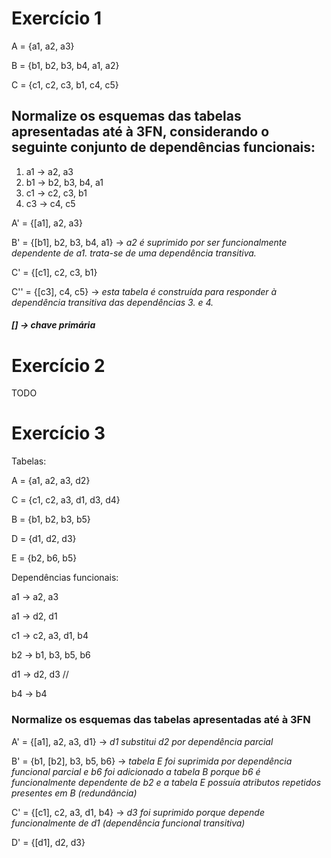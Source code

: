 # Exercício 1

A = {a1, a2, a3}

B = {b1, b2, b3, b4, a1, a2}

C = {c1, c2, c3, b1, c4, c5}

## Normalize os esquemas das tabelas apresentadas até à 3FN, considerando o seguinte conjunto de dependências funcionais:

1. a1 -> a2, a3
2. b1 -> b2, b3, b4, a1
3. c1 -> c2, c3, b1
4. c3 -> c4, c5

A'  = {[a1], a2, a3}

B'  = {[b1], b2, b3, b4, a1} -> *a2 é suprimido por ser funcionalmente dependente de a1. trata-se de uma dependência transitiva.*

C'  = {[c1], c2, c3, b1}

C'' = {[c3], c4, c5} -> *esta tabela é construída para responder à dependência transitiva das dependências 3. e 4.*

##### [] -> chave primária

# Exercício 2

TODO

# Exercício 3

Tabelas:

A = {a1, a2, a3, d2}

C = {c1, c2, a3, d1, d3, d4}

B = {b1, b2, b3, b5}

D = {d1, d2, d3}

E = {b2, b6, b5}

Dependências funcionais:

a1 -> a2, a3

a1 -> d2, d1

c1 -> c2, a3, d1, b4

b2 -> b1, b3, b5, b6

d1 -> d2, d3 //

b4 -> b4

### Normalize os esquemas das tabelas apresentadas até à 3FN

A'  = {[a1], a2, a3, d1} -> *d1 substitui d2 por dependência parcial*

B'  = {b1, [b2], b3, b5, b6} -> *tabela E foi suprimida por dependência funcional parcial e b6 foi adicionado a tabela B porque b6 é funcionalmente dependente de b2 e a tabela E possuía atributos repetidos presentes em B (redundância)*

C'  = {[c1], c2, a3, d1, b4} -> *d3 foi suprimido porque depende funcionalmente de d1 (dependência funcional transitiva)*

D'  = {[d1], d2, d3}
